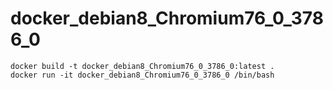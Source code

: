 # docker_debian8_Chromium76_0_3786_0
```
docker build -t docker_debian8_Chromium76_0_3786_0:latest .
docker run -it docker_debian8_Chromium76_0_3786_0 /bin/bash
```
